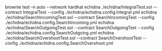 brownie test -n auto --network hardhat
echidna ./echidna/IntegralTest.sol --contract IntegralTest --config ./echidna/echidna.config.Integral.yml
echidna ./echidna/SearchIncomingTest.sol --contract SearchIncomingTest --config ./echidna/echidna.config.SearchIncoming.yml
echidna ./echidna/SearchOutgoingTest.sol --contract SearchOutgoingTest --config ./echidna/echidna.config.SearchOutgoing.yml
echidna ./echidna/SearchOvershootTest.sol --contract SearchOvershootTest --config ./echidna/echidna.config.SearchOvershoot.yml